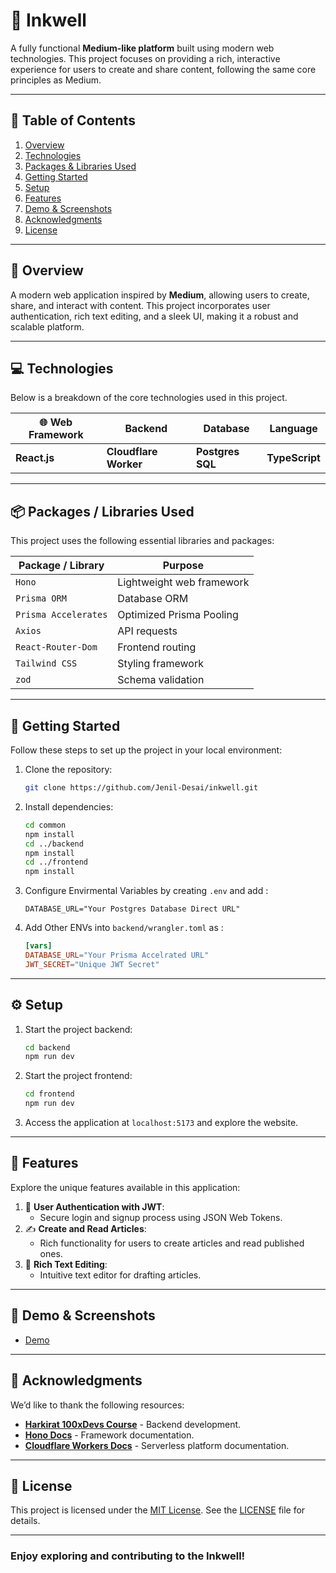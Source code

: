# 📝 Inkwell

A fully functional **Medium-like platform** built using modern web technologies. This project focuses on providing a rich, interactive experience for users to create and share content, following the same core principles as Medium.

---

## 📑 Table of Contents

1. [Overview](#-overview)
2. [Technologies](#-technologies)
3. [Packages & Libraries Used](#-packages--libraries-used)
4. [Getting Started](#-getting-started)
5. [Setup](#-setup)
6. [Features](#-features)
7. [Demo & Screenshots](#-demo--screenshots)
8. [Acknowledgments](#-acknowledgments)
9. [License](#-license)

---

## 🌟 Overview

A modern web application inspired by **Medium**, allowing users to create, share, and interact with content. This project incorporates user authentication, rich text editing, and a sleek UI, making it a robust and scalable platform.

---

## 💻 Technologies

Below is a breakdown of the core technologies used in this project.

| 🌐 Web Framework | Backend               | Database         | Language       |
| ---------------- | --------------------- | ---------------- | -------------- |
| **React.js**     | **Cloudflare Worker** | **Postgres SQL** | **TypeScript** |

---

## 📦 Packages / Libraries Used

This project uses the following essential libraries and packages:

| Package / Library    | Purpose                   |
| -------------------- | ------------------------- |
| `Hono`               | Lightweight web framework |
| `Prisma ORM`         | Database ORM              |
| `Prisma Accelerates` | Optimized Prisma Pooling  |
| `Axios`              | API requests              |
| `React-Router-Dom`   | Frontend routing          |
| `Tailwind CSS`       | Styling framework         |
| `zod`                | Schema validation         |

---

## 🚀 Getting Started

Follow these steps to set up the project in your local environment:

1. Clone the repository:
   ```bash
   git clone https://github.com/Jenil-Desai/inkwell.git
   ```
2. Install dependencies:
   ```bash
   cd common
   npm install
   cd ../backend
   npm install
   cd ../frontend
   npm install
   ```
3. Configure Envirmental Variables by creating `.env` and add :
   ```env
   DATABASE_URL="Your Postgres Database Direct URL"
   ```
4. Add Other ENVs into `backend/wrangler.toml` as :
   ```toml
   [vars]
   DATABASE_URL="Your Prisma Accelrated URL"
   JWT_SECRET="Unique JWT Secret"
   ```

---

## ⚙️ Setup

1. Start the project backend:
   ```bash
   cd backend
   npm run dev
   ```
2. Start the project frontend:
   ```bash
   cd frontend
   npm run dev
   ```
3. Access the application at `localhost:5173` and explore the website.

---

## 🎯 Features

Explore the unique features available in this application:

1. 🔐 **User Authentication with JWT**:
   - Secure login and signup process using JSON Web Tokens.
2. ✍️ **Create and Read Articles**:
   - Rich functionality for users to create articles and read published ones.
3. 📝 **Rich Text Editing**:
   - Intuitive text editor for drafting articles.

---

## 🔗 Demo & Screenshots

- [Demo](https://medium-clone-two-pi.vercel.app/)

---

## 🙏 Acknowledgments

We’d like to thank the following resources:

- **[Harkirat 100xDevs Course](https://100xdevs.com/)** - Backend development.
- **[Hono Docs](https://hono.dev/docs)** - Framework documentation.
- **[Cloudflare Workers Docs](https://developers.cloudflare.com/workers/)** - Serverless platform documentation.

---

## 📜 License

This project is licensed under the [MIT License](LICENSE). See the [LICENSE](LICENSE) file for details.

---

### Enjoy exploring and contributing to the Inkwell!
